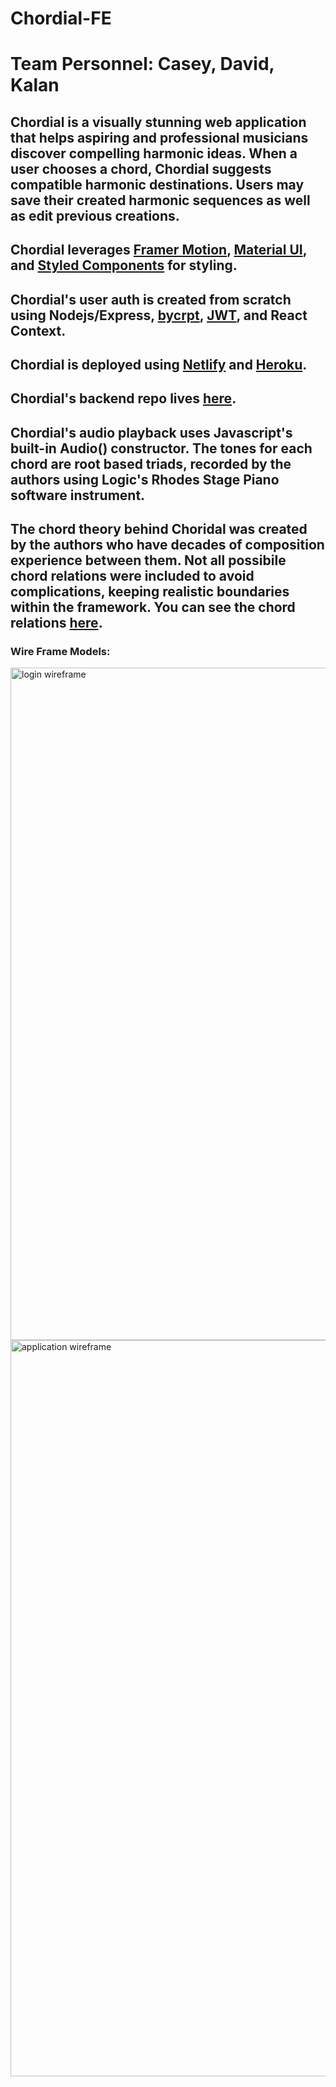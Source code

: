 # Chordial-FE

# Team Personnel: Casey, David, Kalan

## Chordial is a visually stunning web application that helps aspiring and professional musicians discover compelling harmonic ideas. When a user chooses a chord, Chordial suggests compatible harmonic destinations. Users may save their created harmonic sequences as well as edit previous creations.

## Chordial leverages [Framer Motion](https://www.framer.com/motion/), [Material UI](https://mui.com/), and [Styled Components](https://styled-components.com/) for styling. 

## Chordial's user auth is created from scratch using Nodejs/Express, [bycrpt](https://www.npmjs.com/package/bcryptjs), [JWT](https://jwt.io/), and React Context. 

## Chordial is deployed using [Netlify](netlify.com) and [Heroku](https://www.heroku.com/).

## Chordial's backend repo lives [here](https://github.com/Chordial-Music/Chordial-BE).

## Chordial's audio playback uses Javascript's built-in Audio() constructor. The tones for each chord are root based triads, recorded by the authors using Logic's Rhodes Stage Piano software instrument.

## The chord theory behind Choridal was created by the authors who have decades of composition experience between them. Not all possibile chord relations were included to avoid complications, keeping realistic boundaries within the framework. You can see the chord relations [here](https://github.com/Chordial-Music/Chordial-FE/blob/main/src/data/data.js).

### Wire Frame Models:
<img width="1076" alt="login wireframe" src="https://user-images.githubusercontent.com/33067232/130701787-909c67a7-ed89-4335-9c57-8804b5ca1bbb.png">
<img width="1178" alt="application wireframe" src="https://user-images.githubusercontent.com/33067232/130701792-1c9efb27-20ed-49b1-9a77-f41c5e050c32.png">
